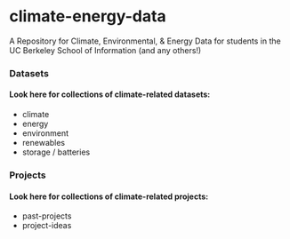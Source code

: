 # climate-energy-data
A Repository for  Climate, Environmental, &amp; Energy Data for students in the UC Berkeley School of Information (and any others!)

### Datasets
#### Look here for collections of climate-related datasets:
 - climate
 - energy
 -  environment
 - renewables
 - storage / batteries

### Projects
#### Look here for collections of climate-related projects:
 - past-projects
 - project-ideas





